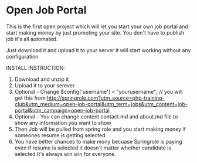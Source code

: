 Open Job Portal
====

This is the first open project which will let you start your own job portal and start making money by just promoting your site.
You don't have to publish job it's all automated.

Just download it and upload it to your server it will start working without any configuration

INSTALL INSTRUCTION:
1. Download and unzip it
2. Upload it to your serever
3. Optional - Change $config['username'] = "yourusername"; // you will get this from http://springrole.com?utm_source=php-training-club&utm_medium=open-job-portal&utm_term=jobs&utm_content=job-portal&utm_campaign=open-job-portal
4. Optional - You can change content contact.md and about.md file to show any information you want to show
5. Then Job will be pulled from spring role and you start making money if someones resume is getting selected
6. You have better chances to make mony becuase Springrole is paying even if resume is selected it doesn't matter whether candidate is selected.It's always win win for everyone. 
